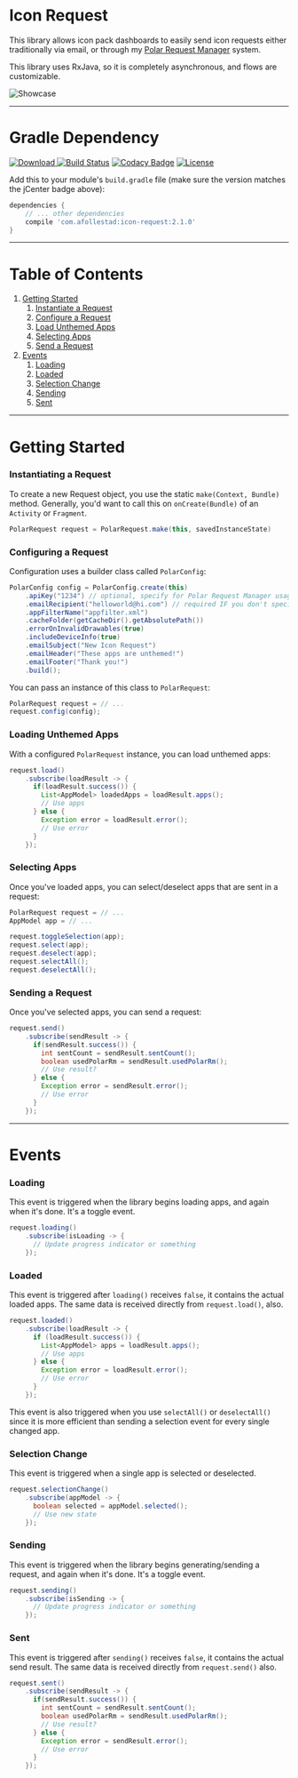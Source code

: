 # Icon Request

This library allows icon pack dashboards to easily send icon requests either traditionally via email,
or through my [Polar Request Manager](https://polar.aidanfollestad.com) system.

This library uses RxJava, so it is completely asynchronous, and flows are customizable.

![Showcase](https://raw.githubusercontent.com/afollestad/polar-icon-request/master/art/showcase2.png)

---

# Gradle Dependency

[ ![Download](https://api.bintray.com/packages/drummer-aidan/maven/icon-request/images/download.svg) ](https://bintray.com/drummer-aidan/maven/icon-request/_latestVersion)
[![Build Status](https://travis-ci.org/afollestad/polar-icon-request.svg)](https://travis-ci.org/afollestad/polar-icon-request)
[![Codacy Badge](https://api.codacy.com/project/badge/Grade/1eb8ed67c1f34eaf9bc176faeb6652bf)](https://www.codacy.com/app/drummeraidan_50/polar-icon-request?utm_source=github.com&amp;utm_medium=referral&amp;utm_content=afollestad/polar-icon-request&amp;utm_campaign=Badge_Grade)
[![License](https://img.shields.io/badge/license-Apache%202-4EB1BA.svg?style=flat-square)](https://www.apache.org/licenses/LICENSE-2.0.html)

Add this to your module's `build.gradle` file (make sure the version matches the jCenter badge above):

```gradle
dependencies {
	// ... other dependencies
	compile 'com.afollestad:icon-request:2.1.0'
}
```

---

# Table of Contents

1. [Getting Started](https://github.com/afollestad/polar-icon-request#getting-started)
    1. [Instantiate a Request](https://github.com/afollestad/polar-icon-request#instantiating-a-request)
    2. [Configure a Request](https://github.com/afollestad/polar-icon-request#configuring-a-request)
    3. [Load Unthemed Apps](https://github.com/afollestad/polar-icon-request#loading-unthemed-apps)
    4. [Selecting Apps](https://github.com/afollestad/polar-icon-request#selecting-apps)
    5. [Send a Request](https://github.com/afollestad/polar-icon-request#sending-a-request)
3. [Events](https://github.com/afollestad/polar-icon-request#events)
    1. [Loading](https://github.com/afollestad/polar-icon-request#loading)
    2. [Loaded](https://github.com/afollestad/polar-icon-request#loaded)
    3. [Selection Change](https://github.com/afollestad/polar-icon-request#selection-change)
    4. [Sending](https://github.com/afollestad/polar-icon-request#sending)
    5. [Sent](https://github.com/afollestad/polar-icon-request#sent)

---

# Getting Started

### Instantiating a Request

To create a new Request object, you use the static `make(Context, Bundle)` method. Generally, you'd 
want to call this on `onCreate(Bundle)` of an `Activity` or `Fragment`.

```java
PolarRequest request = PolarRequest.make(this, savedInstanceState)
```

### Configuring a Request

Configuration uses a builder class called `PolarConfig`:

```java
PolarConfig config = PolarConfig.create(this)
    .apiKey("1234") // optional, specify for Polar Request Manager usage
    .emailRecipient("helloworld@hi.com") // required IF you don't specify an API key
    .appFilterName("appfilter.xml")
    .cacheFolder(getCacheDir().getAbsolutePath())
    .errorOnInvalidDrawables(true)
    .includeDeviceInfo(true)
    .emailSubject("New Icon Request")
    .emailHeader("These apps are unthemed!")
    .emailFooter("Thank you!")
    .build();
```

You can pass an instance of this class to `PolarRequest`:

```java
PolarRequest request = // ...
request.config(config);
```

### Loading Unthemed Apps

With a configured `PolarRequest` instance, you can load unthemed apps:

```java
request.load()
    .subscribe(loadResult -> {
      if(loadResult.success()) {
        List<AppModel> loadedApps = loadResult.apps();
        // Use apps
      } else {
        Exception error = loadResult.error();
        // Use error
      }
    });
```

### Selecting Apps

Once you've loaded apps, you can select/deselect apps that are sent in a request:

```java
PolarRequest request = // ...
AppModel app = // ...

request.toggleSelection(app);
request.select(app);
request.deselect(app);
request.selectAll();
request.deselectAll();
```

### Sending a Request

Once you've selected apps, you can send a request:

```java
request.send()
    .subscribe(sendResult -> {
      if(sendResult.success()) {
        int sentCount = sendResult.sentCount();
        boolean usedPolarRm = sendResult.usedPolarRm();
        // Use result?
      } else {
        Exception error = sendResult.error();
        // Use error
      }
    });
```

---

# Events

### Loading
 
This event is triggered when the library begins loading apps, and again when it's done. It's a toggle event.

```java
request.loading()
    .subscribe(isLoading -> {
      // Update progress indicator or something
    });
```
 
### Loaded

This event is triggered after `loading()` receives `false`, it contains the actual loaded apps. 
The same data is received directly from `request.load()`, also. 

```java
request.loaded()
    .subscribe(loadResult -> {
      if (loadResult.success()) {
        List<AppModel> apps = loadResult.apps();
        // Use apps
      } else {
        Exception error = loadResult.error();
        // Use error
      }
    });
```

This event is also triggered when you use `selectAll()` or `deselectAll()` since it is more efficient
 than sending a selection event for every single changed app.


### Selection Change

This event is triggered when a single app is selected or deselected.

```java
request.selectionChange()
    .subscribe(appModel -> {
      boolean selected = appModel.selected();
      // Use new state
    });
```

### Sending

This event is triggered when the library begins generating/sending a request, and again when it's done. 
It's a toggle event.


```java
request.sending()
    .subscribe(isSending -> {
      // Update progress indicator or something
    });
```

### Sent

This event is triggered after `sending()` receives `false`, it contains the actual send result. 
The same data is received directly from `request.send()` also.

```java
request.sent()
    .subscribe(sendResult -> {
      if(sendResult.success()) {
        int sentCount = sendResult.sentCount();
        boolean usedPolarRm = sendResult.usedPolarRm();
        // Use result?
      } else {
        Exception error = sendResult.error();
        // Use error
      }
    });
```